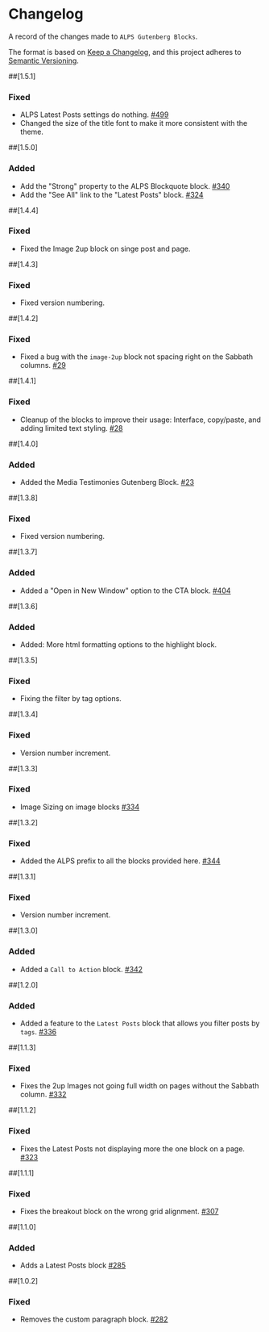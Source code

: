 # Changelog
A record of the changes made to `ALPS Gutenberg Blocks`.

The format is based on [Keep a Changelog](https://keepachangelog.com/en/1.0.0/), and this project adheres to [Semantic Versioning](https://semver.org/spec/v2.0.0.html).

##[1.5.1]
### Fixed
- ALPS Latest Posts settings do nothing. [#499](https://github.com/adventistchurch/alps-wordpress/issues/499)
- Changed the size of the title font to make it more consistent with the theme.

##[1.5.0]
### Added
- Add the "Strong" property to the ALPS Blockquote block. [#340](https://github.com/adventistchurch/alps-wordpress/issues/340)
- Add the "See All" link to the "Latest Posts" block. [#324](https://github.com/adventistchurch/alps-wordpress/issues/324)

##[1.4.4]
### Fixed
- Fixed the Image 2up block on singe post and page.

##[1.4.3]
### Fixed
- Fixed version numbering.

##[1.4.2]
### Fixed
- Fixed a bug with the `image-2up` block not spacing right on the Sabbath columns. [#29](https://github.com/adventistchurch/alps-gutenberg-blocks/issues/29)

##[1.4.1]
### Fixed
- Cleanup of the blocks to improve their usage: Interface, copy/paste, and adding limited text styling. [#28](https://github.com/adventistchurch/alps-gutenberg-blocks/pull/28)

##[1.4.0]
### Added
- Added the Media Testimonies Gutenberg Block. [#23](https://github.com/adventistchurch/alps-gutenberg-blocks/issues/23)

##[1.3.8]
### Fixed
- Fixed version numbering.

##[1.3.7]
### Added
- Added a "Open in New Window" option to the CTA block. [#404](https://github.com/adventistchurch/alps-wordpress/issues/404)

##[1.3.6]
### Added
- Added: More html formatting options to the highlight block.

##[1.3.5]
### Fixed
- Fixing the filter by tag options.

##[1.3.4]
### Fixed
- Version number increment.

##[1.3.3]
### Fixed
- Image Sizing on image blocks [#334](https://github.com/adventistchurch/alps-wordpress/issues/334)

##[1.3.2]
### Fixed
- Added the ALPS prefix to all the blocks provided here. [#344](https://github.com/adventistchurch/alps-wordpress/issues/344)

##[1.3.1]
### Fixed
- Version number increment.

##[1.3.0]
### Added
- Added a `Call to Action` block. [#342](https://github.com/adventistchurch/alps-wordpress/issues/342)

##[1.2.0]
### Added
- Added a feature to the `Latest Posts` block that allows you filter posts by `tags`. [#336](https://github.com/adventistchurch/alps-wordpress/issues/336)

##[1.1.3]
### Fixed
- Fixes the 2up Images not going full width on pages without the Sabbath column. [#332](https://github.com/adventistchurch/alps-wordpress/issues/332)


##[1.1.2]
### Fixed
- Fixes the Latest Posts not displaying more the one block on a page. [#323](https://github.com/adventistchurch/alps-wordpress/issues/323)


##[1.1.1]
### Fixed
- Fixes the breakout block on the wrong grid alignment. [#307](https://github.com/adventistchurch/alps-wordpress/issues/307)


##[1.1.0]
### Added
- Adds a Latest Posts block [#285](https://github.com/adventistchurch/alps-wordpress/issues/285)


##[1.0.2]
### Fixed
- Removes the custom paragraph block. [#282](https://github.com/adventistchurch/alps-wordpress/issues/282)
